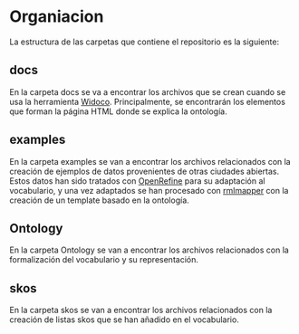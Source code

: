 # Organiacion

La estructura de las carpetas que contiene el repositorio es la siguiente:

## docs
En la carpeta docs se va a encontrar los archivos que se crean cuando se usa la herramienta [Widoco](https://github.com/dgarijo/Widoco). Principalmente, se encontrarán los elementos que forman la página HTML donde se explica la ontología.

## examples
En la carpeta examples se van a encontrar los archivos relacionados con la creación de ejemplos de datos provenientes de otras ciudades abiertas. Estos datos han sido tratados con [OpenRefine](https://openrefine.org/) para su adaptación al vocabulario, y una vez adaptados se han procesado con [rmlmapper](https://github.com/RMLio/rmlmapper-java) con la creación de un template basado en la ontología. 

 ## Ontology
 En la carpeta Ontology se van a encontrar los archivos relacionados con la formalización del vocabulario y su representación. 

 ## skos 
En la carpeta skos se van a encontrar los archivos relacionados con la creación de listas skos que se han añadido en el vocabulario.


